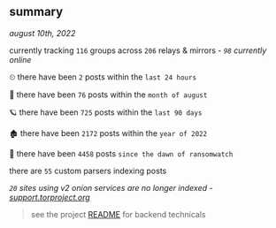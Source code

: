 
## summary
_august 10th, 2022_

currently tracking `116` groups across `206` relays & mirrors - _`98` currently online_

⏲ there have been `2` posts within the `last 24 hours`

🦈 there have been `76` posts within the `month of august`

🪐 there have been `725` posts within the `last 90 days`

🏚 there have been `2172` posts within the `year of 2022`

🦕 there have been `4458` posts `since the dawn of ransomwatch`

there are `55` custom parsers indexing posts

_`20` sites using v2 onion services are no longer indexed - [support.torproject.org](https://support.torproject.org/onionservices/v2-deprecation/)_

> see the project [README](https://github.com/joshhighet/ransomwatch#ransomwatch--) for backend technicals
